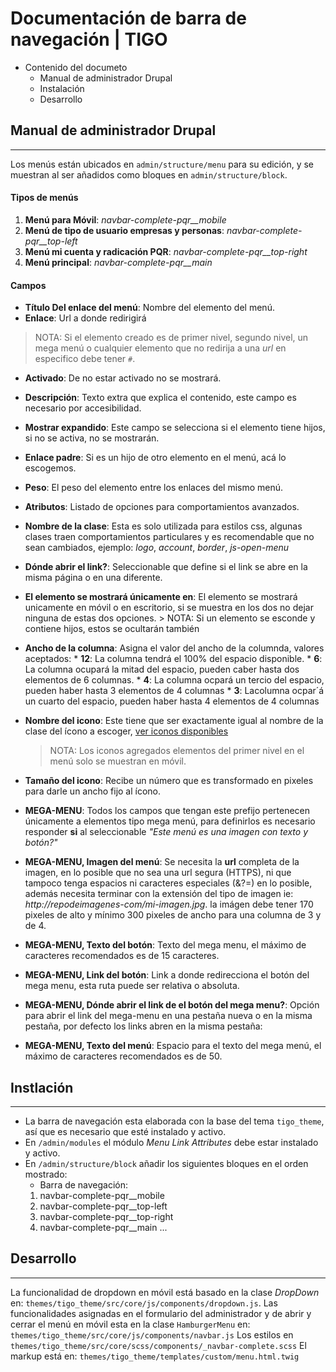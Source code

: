 # Documentación de barra de navegación | **TIGO**

* Contenido del documeto
  - Manual de administrador Drupal
  - Instalación
  - Desarrollo

## Manual de administrador Drupal
___
Los menús están ubicados en `admin/structure/menu` para su edición, y se muestran al ser añadidos como bloques en `admin/structure/block`.
#### Tipos de menús
1.  **Menú para Móvil**: *navbar-complete-pqr__mobile*
1.  **Menú de tipo de usuario empresas y personas**: *navbar-complete-pqr__top-left*
1.  **Menú mi cuenta y radicación PQR**: *navbar-complete-pqr__top-right*
1.  **Menú principal**: *navbar-complete-pqr__main*
#### Campos
*   **Título Del enlace del menú**: Nombre del elemento del menú.
*   **Enlace**: Url a donde redirigirá
  > NOTA: Si el elemento creado es de primer nivel, segundo nivel, un mega menú o cualquier elemento que no redirija a una *url* en especifico debe tener `#`.

*   **Activado**: De no estar activado no se mostrará.
*   **Descripción**: Texto extra que explica el contenido, este campo es necesario por accesibilidad.
*   **Mostrar expandido**: Este campo se selecciona si el elemento tiene hijos, si no se activa, no se mostrarán.
*   **Enlace padre**: Si es un hijo de otro elemento en el menú, acá lo escogemos.
*   **Peso**: El peso del elemento entre los enlaces del mismo menú.
*   **Atributos**: Listado de opciones para comportamientos avanzados.
  *   **Nombre de la clase**: Esta es solo utilizada para estilos css, algunas clases traen comportamientos particulares y es recomendable que no sean cambiados, ejemplo: *logo*, *account*, *border*, *js-open-menu*
  *   **Dónde abrir el link?**: Seleccionable que define si el link se abre en la misma página o en una diferente.
  *   **El elemento se mostrará únicamente en**: El elemento se mostrará unicamente en móvil o en escritorio, si se muestra en los dos no dejar ninguna de estas dos opciones.
    > NOTA: Si un elemento se esconde y contiene hijos, estos se ocultarán también

  *   **Ancho de la columna**: Asigna el valor del ancho de la columnda, valores aceptados: 
    *   **12**: La columna tendrá el 100% del espacio disponible.
    *   **6**: La columna ocupará la mitad del espacio, pueden caber hasta dos elementos de 6 columnas.
    *   **4**: La columna ocpará un tercio del espacio, pueden haber hasta 3 elementos de 4 columnas
    *   **3**: Lacolumna ocpar´á un cuarto del espacio, pueden haber hasta 4 elementos de 4 columnas
  *   **Nombre del icono**: Este tiene que ser exactamente igual al nombre de la clase del ícono a escoger, [ver iconos disponibles](190.248.48.5/contenidos/UX/idigital/index.php/diseno-tigoune/iconos)
      >   NOTA: Los iconos agregados elementos del primer nivel en el menú solo se muestran en móvil.

  *   **Tamaño del icono**: Recibe un número que es transformado en pixeles para darle un ancho fijo al ícono.
  *   **MEGA-MENU**: Todos los campos que tengan este prefijo pertenecen únicamente a elementos tipo mega menú, para definirlos es necesario responder **si** al seleccionable *"Este menú es una imagen con texto y botón?"*
  *   **MEGA-MENU, Imagen del menú**: Se necesita la **url** completa de la imagen, en lo posible que no sea una url segura (HTTPS), ni que tampoco tenga espacios ni caracteres especiales (&?=) en lo posible, además necesita terminar con la extensión del tipo de imagen ie: *http://repodeimagenes-com/mi-imagen.jpg*. la imágen debe tener 170 pixeles de alto y mínimo 300 pixeles de ancho para una columna de 3 y de 4.
  *   **MEGA-MENU, Texto del botón**: Texto del mega menu, el máximo de caracteres recomendados es de 15 caracteres.
  *   **MEGA-MENU, Link del botón**: Link a donde redirecciona el botón del mega menu, esta ruta puede ser relativa o absoluta.
  *   **MEGA-MENU, Dónde abrir el link de el botón del mega menu?**: Opción para abrir el link del mega-menu en una pestaña nueva o en la misma pestaña, por defecto los links abren en la misma pestaña:
  *   **MEGA-MENU, Texto del menú**: Espacio para el texto del mega menú, el máximo de caracteres recomendados es de 50.
## Instlación
___
*   La barra de navegación esta elaborada con la base del tema `tigo_theme`, así que es necesario que esté instalado y activo.
*   En `/admin/modules` el módulo *Menu Link Attributes* debe estar instalado y activo.
* En `/admin/structure/block` añadir los siguientes bloques en el orden mostrado:
  *   Barra de navegación:
    1.  navbar-complete-pqr__mobile
    1.  navbar-complete-pqr__top-left
    1.  navbar-complete-pqr__top-right
    1.  navbar-complete-pqr__main
    ...
## Desarrollo
___

La funcionalidad de dropdown en móvil está basado en la clase *DropDown* en: `themes/tigo_theme/src/core/js/components/dropdown.js`.
Las funcionalidades asignadas en el formulario del administrador y de abrir y cerrar el menú en móvil esta en la clase `HamburgerMenu` en: `themes/tigo_theme/src/core/js/components/navbar.js`
Los estilos en `themes/tigo_theme/src/core/scss/components/_navbar-complete.scss`
El markup está en: `themes/tigo_theme/templates/custom/menu.html.twig`

